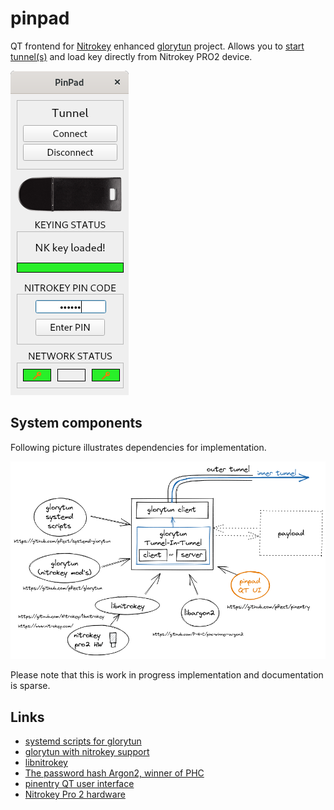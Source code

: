 # pinpad

QT frontend for [Nitrokey](https://github.com/nitrokey) enhanced [glorytun](https://github.com/pfect/glorytun) project. Allows you to [start tunnel(s)](https://github.com/pfect/systemd-glorytun) and load key directly from Nitrokey PRO2 device.

![main window](https://github.com/pfect/pinentry/blob/main/doc/mainwindow.png)

## System components

Following picture illustrates dependencies for implementation. 

![system-components](https://github.com/pfect/pinentry/blob/main/doc/glorytun-setup-2.png)

Please note that this is work in progress implementation and documentation is sparse.

## Links

* [systemd scripts for glorytun](https://github.com/pfect/systemd-glorytun)
* [glorytun with nitrokey support](https://github.com/pfect/glorytun)
* [libnitrokey](https://github.com/Nitrokey/libnitrokey)
* [The password hash Argon2, winner of PHC](https://github.com/P-H-C/phc-winner-argon2)
* [pinentry QT user interface](https://github.com/pfect/pinentry)
* [Nitrokey Pro 2 hardware](https://www.nitrokey.com/)

